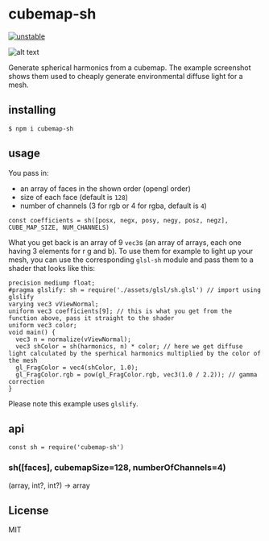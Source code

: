 # cubemap-sh

[![unstable](http://badges.github.io/stability-badges/dist/unstable.svg)](http://github.com/badges/stability-badges)

![alt text](https://github.com/nicknikolov/cubemap-sh/blob/master/example/snowden.jpg "Snowden")

Generate spherical harmonics from a cubemap. The example screenshot shows them used to cheaply generate environmental diffuse light for a mesh.

## installing
`$ npm i cubemap-sh`

## usage
You pass in:
- an array of faces in the shown order (opengl order)
- size of each face (default is `128`)
- number of channels (3 for rgb or 4 for rgba, default is `4`)
```
const coefficients = sh([posx, negx, posy, negy, posz, negz], CUBE_MAP_SIZE, NUM_CHANNELS)
```
What you get back is an array of 9 `vec3`s (an array of arrays, each one having 3 elements for r g and b).
To use them for example to light up your mesh, you can use the corresponding `glsl-sh` module and pass them to a shader
that looks like this:
```
precision mediump float;
#pragma glslify: sh = require('./assets/glsl/sh.glsl') // import using glslify
varying vec3 vViewNormal;
uniform vec3 coefficients[9]; // this is what you get from the function above, pass it straight to the shader
uniform vec3 color;
void main() {
  vec3 n = normalize(vViewNormal);
  vec3 shColor = sh(harmonics, n) * color; // here we get diffuse light calculated by the sperhical harmonics multiplied by the color of the mesh
  gl_FragColor = vec4(shColor, 1.0);
  gl_FragColor.rgb = pow(gl_FragColor.rgb, vec3(1.0 / 2.2)); // gamma correction
}
```
Please note this example uses `glslify`.

## api
`const sh = require('cubemap-sh')`
### sh([faces], cubemapSize=128, numberOfChannels=4)
(array, int?, int?) -> array

## License
MIT
